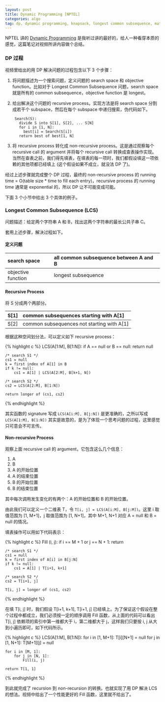 ```yaml
---
layout: post
title: Dynamic Programming [NPTEL]
categories: algo
tag: dp, dynamic programming, knapsack, longest common subsequence, matrix multiplication
---
```


NPTEL 讲的 [Dynamic Programming](http://nptel.ac.in/video.php?subjectId=106101060) 是我听过讲的最好的，给人一种看穿本质的感觉，这篇笔记对视频所讲内容做个总结。

### DP 过程

视频里给出的用 DP 解决问题的过程包含以下 3 个步骤：

1. 将问题描述为一个搜索问题，定义问题的 search space 和 objective function。比如对于 Longest Common Subsequence 问题，search space 就是所有的 common subsequence，objective function 是 longest。

2. 给出解决这个问题的 recursive process。实现方法是将 search space 分割成若干个 subspace，然后在每个 subspace 中递归搜索，伪代码如下。

        Search(S):
          divide S into S[1], S[2], ... S[N]
          for i in [1, N]:
            best[i] = Search(S[i])
          return best of best[1, N]

3. 将 recursive process 转化成 non-recursive process。这是通过观察每个 recursive call 的 argument 并将每个 recursive call 转换成查表操作实现。当然在查表之前，我们得先填表，在填表的每一项时，我们都假设填这一项依赖的其他项都已经填上 (这个假设如果不成立，就没法 DP 了)。

经过上述步骤就完成整个 DP 过程，最终的 non-recursive process 的 running time = O(table size * time to fill each entry)，recursive process 的 running time 通常是 exponential 的，所以 DP 让不可能变成可能。

下面 3 个小节中给出 3 个具体的例子。

### Longest Common Subsequence (LCS)

问题描述：给定两个字符串 A 和 B，找出这两个字符串的最长公共子串 C。

套用上述步骤，解决过程如下。

#### 定义问题

| search space | all common subsequence between A and B |
|:--|:--|
| objective function | longest subsequence |

#### Recursive Process

将 S 分成两个两部分。

| S[1] | common subsequences starting with A[1] |
|:--|:--|
| S[2] | common subsequences not starting with A[1] |

根据这种空间划分法，可以定义如下 recursive process：

{% highlight c %}
LCS(A[1:M], B[1:N]): 
    if A == null or B == null: 
        return null 
     
    /* search S1 */
    cs1 = null 
    k = first index of A[1] in B 
    if k != null: 
        cs1 = A[1] | LCS(A[2:M], B[k+1, N]) 
     
    /* search S2 */
    cs2 = LCS(A[2:M], B[1:N]) 
     
    return longer of (cs1, cs2) 
{% endhighlight %}

其实函数的 signature 写成 `LCS(A[i:M], B[j:N])` 是更准确的，之所以写成 `LCS(A[1:M], B[1:N])` 其实是故意的，是为了体现一个思考问题的过程，这里感觉只可意会不可言传。

#### Non-recursive Process

观察上面 recursive call 的 argument，它包含这么几个信息：

1. A
2. B
3. A 的开始位置
3. A 的结束位置
4. B 的开始位置
4. B 的结束位置

其中每次调用发生变化的有两个：A 的开始位置和 B 的开始位置。

由此我们可以定义一个二维表 T，令 `T[i, j] = LCS(A[i:M], B[j:M])`。这里 i 取值范围为 [1, M+1]，j 取值范围为 [1, N+1]，其中 M+1, N+1 对应 A = null 和 B = null 的情况。

填表操作可以用如下代码表示：

{% highlight c %}
Fill (i, j): 
    if i == M + 1 or j == N + 1: 
        return 

    /* search S1 */
    cs1 = null 
    k = first index of A[i] in B[j:N] 
    if k != null: 
        cs1 = A[1] | T[i+1, k+1] 

    /* search S2 */
    cs2 = T[i+1, j] 

    T[i, j] = longer of (cs1, cs2) 
{% endhighlight %}

在填 T[i, j] 时，我们假设 T[i+1, k+1], T[i+1, j] 已经填上。为了保证这个假设在整个过程中都成立，我们必须按一定的顺序调用 Fill 函数，从上面的代码可以看出 T[i, j] 依赖项的索引中第一维都大于 i，第二维都大于 j，这样我们只要按 i, j 从大到小遍历即可，如下代码所示。

{% highlight c %}
LCS(A[1:M], B[1:N]): 
    for i in [1, M+1]: 
        T[i][N+1] = null 
    for j in [1, N+1]: 
        T[M+1][j] = null 
     
    for i in [M, 1]: 
        for j in [N, 1]: 
            Fill(i, j) 
     
    return T[1, 1] 
{% endhighlight %}

到此就完成了 recursion 到 non-recursion 的转换。也就实现了用 DP 解决 LCS 的想法。视频中给出了一个性能更好的 Fill 函数，这里就不给出了。 

